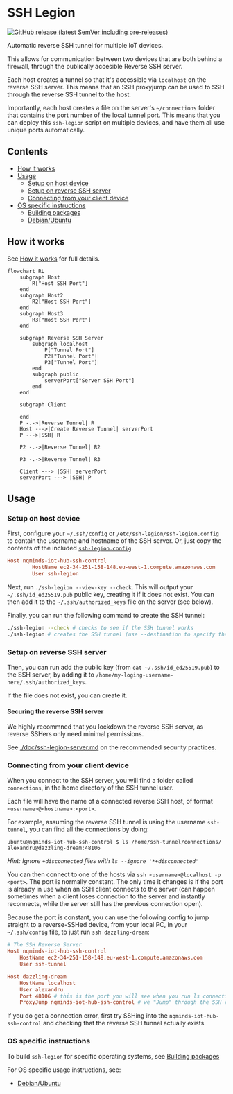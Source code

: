 # SSH Legion
[![GitHub release (latest SemVer including pre-releases)](https://img.shields.io/github/v/release/nqminds/nqm-ssh-tunnel?include_prereleases)](https://github.com/nqminds/nqm-ssh-tunnel/releases)

Automatic reverse SSH tunnel for multiple IoT devices.

This allows for communication between two devices that are both behind a firewall,
through the publically accesible Reverse SSH server.

Each host creates a tunnel so that it's accessible via `localhost` on the
reverse SSH server. This means that an SSH proxyjump can be used to SSH
through the reverse SSH tunnel to the host.

Importantly, each host creates a file on the server's `~/connections` folder
that contains the port number of the local tunnel port. This means that you
can deploy this `ssh-legion` script on multiple devices, and have them all
use unique ports automatically.

## Contents

- [How it works](./doc/HOW-IT-WORKS.md)
- [Usage](#usage)
  - [Setup on host device](#setup-on-host-device)
  - [Setup on reverse SSH server](#setup-on-reverse-ssh-server)
  - [Connecting from your client device](#connecting-from-your-client-device)
- [OS specific instructions](#os-specific-instructions)
  - [Building packages](./doc/Building-packages.md)
  - [Debian/Ubuntu](./debian/README.md)

## How it works

See [How it works](./doc/HOW-IT-WORKS.md) for full details.

```mermaid
flowchart RL
    subgraph Host
        R["Host SSH Port"]
    end
    subgraph Host2
        R2["Host SSH Port"]
    end
    subgraph Host3
        R3["Host SSH Port"]
    end

    subgraph Reverse SSH Server
        subgraph localhost
            P["Tunnel Port"]
            P2["Tunnel Port"]
            P3["Tunnel Port"]
        end
        subgraph public
            serverPort["Server SSH Port"]
        end
    end

    subgraph Client

    end
    P -.->|Reverse Tunnel| R
    Host --->|Create Reverse Tunnel| serverPort
    P --->|SSH| R

    P2 -.->|Reverse Tunnel| R2

    P3 -.->|Reverse Tunnel| R3

    Client ---> |SSH| serverPort
    serverPort ---> |SSH| P
```

## Usage

### Setup on host device

First, configure your `~/.ssh/config` or `/etc/ssh-legion/ssh-legion.config` to
contain the username and hostname of the SSH server. Or, just copy the contents
of the included [`ssh-legion.config`](./ssh-legion.config).

```conf
Host nqminds-iot-hub-ssh-control
        HostName ec2-34-251-158-148.eu-west-1.compute.amazonaws.com
        User ssh-legion
```

Next, run `./ssh-legion --view-key --check`. This will output your `~/.ssh/id_ed25519.pub` public key, creating it if it does not exist. You can then
add it to the `~/.ssh/authorized_keys` file on the server (see below).

Finally, you can run the following command to create the SSH tunnel:

```bash
./ssh-legion --check # checks to see if the SSH tunnel works
./ssh-legion # creates the SSH tunnel (use --destination to specify the server)
```

### Setup on reverse SSH server

Then, you can run add the public key (from `cat ~/.ssh/id_ed25519.pub`) to the SSH server,
by adding it to `/home/my-loging-username-here/.ssh/authorized_keys`.

If the file does not exist, you can create it.

#### Securing the reverse SSH server

We highly recommned that you lockdown the reverse SSH server, as reverse SSHers
only need minimal permissions.

See [./doc/ssh-legion-server.md](./doc/ssh-legion-server.md) on the recommended
security practices.

### Connecting from your client device

When you connect to the SSH server, you will find a folder called `connections`,
in the home directory of the SSH tunnel user.

Each file will have the name of a connected reverse SSH host, of format `<username>@<hostname>:<port>`.

For example, assuming the reverse SSH tunnel is using the username `ssh-tunnel`,
you can find all the connections by doing:

```console
ubuntu@nqminds-iot-hub-ssh-control $ ls /home/ssh-tunnel/connections/
alexandru@dazzling-dream:48106
```

_Hint: Ignore `+disconnected` files with `ls --ignore '*+disconnected'`_

You can then connect to one of the hosts via `ssh <username>@localhost -p <port>`.
The port is normally constant.
The only time it changes is if the port is already in use when an SSH client connects to the server (can happen sometimes when a client loses connection to the server and instantly reconnects, while the server still has the previous connection open).

Because the port is constant, you can use the following config to jump straight to a reverse-SSHed device,
from your local PC, in your `~/.ssh/config` file, to just run `ssh dazzling-dream`:

```conf
# The SSH Reverse Server
Host nqminds-iot-hub-ssh-control
	HostName ec2-34-251-158-148.eu-west-1.compute.amazonaws.com
	User ssh-tunnel

Host dazzling-dream
	HostName localhost
	User alexandru
	Port 48106 # this is the port you will see when you run ls connections/ on the server
	ProxyJump nqminds-iot-hub-ssh-control # we "Jump" through the SSH reverse server
```

If you do get a connection error, first try SSHing into the `nqminds-iot-hub-ssh-control`
and checking that the reverse SSH tunnel actually exists.

### OS specific instructions

To build `ssh-legion` for specific operating systems, see [Building packages](./doc/Building-packages.md)

For OS specific usage instructions, see:

- [Debian/Ubuntu](./debian/README.md)

